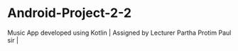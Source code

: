 # Android-Project-2-2
Music App developed using Kotlin | Assigned by Lecturer Partha Protim Paul sir |
